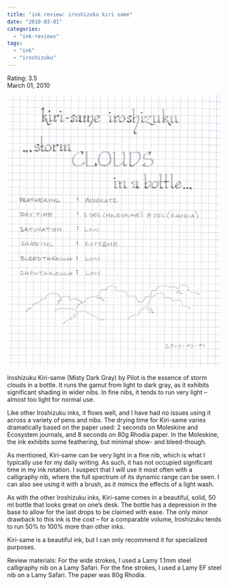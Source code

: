 ```yaml
---
title: "ink review: iroshizuku kiri same"
date: "2010-03-01"
categories: 
  - "ink-reviews"
tags: 
  - "ink"
  - "iroshizuku"
---
```


Rating: 3.5  
March 01, 2010

![](kiri.jpg)
  
Iroshizuku Kiri-same (Misty Dark Gray) by Pilot is the essence of storm clouds in a bottle. It runs the gamut from light to dark gray, as it exhibits significant shading in wider nibs. In fine nibs, it tends to run very light – almost too light for normal use.

Like other Iroshizuku inks, it flows well, and I have had no issues using it across a variety of pens and nibs. The drying time for Kiri-same varies dramatically based on the paper used: 2 seconds on Moleskine and Ecosystem journals, and 8 seconds on 80g Rhodia paper. In the Moleskine, the ink exhibits some feathering, but minimal show- and bleed-though.

As mentioned, Kiri-same can be very light in a fine nib, which is what I typically use for my daily writing. As such, it has not occupied significant time in my ink rotation. I suspect that I will use it most often with a calligraphy nib, where the full spectrum of its dynamic range can be seen. I can also see using it with a brush, as it mimics the effects of a light wash.

As with the other Iroshizuku inks, Kiri-same comes in a beautiful, solid, 50 ml bottle that looks great on one’s desk. The bottle has a depression in the base to allow for the last drops to be claimed with ease. The only minor drawback to this ink is the cost – for a comparable volume, Iroshizuku tends to run 50% to 100% more than other inks.

Kiri-same is a beautiful ink, but I can only recommend it for specialized purposes.

Review materials: For the wide strokes, I used a Lamy 1.1mm steel calligraphy nib on a Lamy Safari. For the fine strokes, I used a Lamy EF steel nib on a Lamy Safari. The paper was 80g Rhodia.
